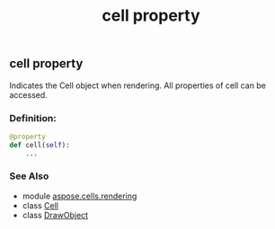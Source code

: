 ﻿---
title: cell property
second_title: Aspose.Cells for Python via .NET API References
description: 
type: docs
weight: 30
url: /aspose.cells.rendering/drawobject/cell/
is_root: false
---

## cell property


Indicates the Cell object when rendering.
All properties of cell can be accessed.
### Definition:
```python
@property
def cell(self):
    ...
```

### See Also
* module [aspose.cells.rendering](../../)
* class [Cell](/cells/python-net/aspose.cells/cell)
* class [DrawObject](/cells/python-net/aspose.cells.rendering/drawobject)
